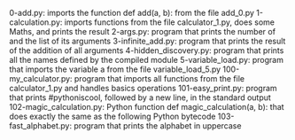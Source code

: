 0-add.py: imports the function def add(a, b): from the file add_0.py
1-calculation.py: imports functions from the file calculator_1.py, does some Maths, and prints the result
2-args.py: program that prints the number of and the list of its arguments
3-infinite_add.py: program that prints the result of the addition of all arguments
4-hidden_discovery.py: program that prints all the names defined by the compiled module
5-variable_load.py: program that imports the variable a from the file variable_load_5.py
100-my_calculator.py: program that imports all functions from the file calculator_1.py and handles basics operations
101-easy_print.py: program that prints #pythoniscool, followed by a new line, in the standard output
102-magic_calculation.py: Python function def magic_calculation(a, b): that does exactly the same as the following Python bytecode
103-fast_alphabet.py: program that prints the alphabet in uppercase
